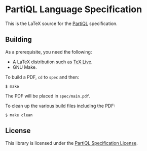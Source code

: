 # PartiQL Language Specification

This is the LaTeX source for the [PartiQL] specification.

## Building

As a prerequisite, you need the following:

* A LaTeX distribution such as [TeX Live][texlive].
* GNU Make.

To build a PDF, `cd` to `spec` and then:

```
$ make
```

The PDF will be placed in `spec/main.pdf`.

To clean up the various build files including the PDF:

```
$ make clean
```

## License

This library is licensed under the [PartiQL Specification License][license]. 

[partiql]: https://partiql.org/
[texlive]: https://www.tug.org/texlive/
[license]: LICENSE

